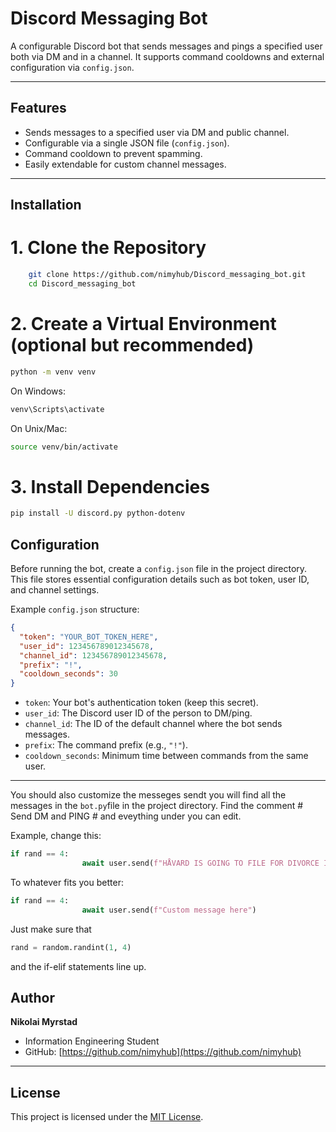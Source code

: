 # Discord Messaging Bot

A configurable Discord bot that sends messages and pings a specified user both via DM and in a channel. It supports command cooldowns and external configuration via `config.json`.

---

## Features

- Sends messages to a specified user via DM and public channel.
- Configurable via a single JSON file (`config.json`).
- Command cooldown to prevent spamming.
- Easily extendable for custom channel messages.

---

## Installation

# 1. Clone the Repository

```bash
    git clone https://github.com/nimyhub/Discord_messaging_bot.git
    cd Discord_messaging_bot
```

# 2. Create a Virtual Environment (optional but recommended)

```bash
python -m venv venv
```
    
On Windows:
```bash
venv\Scripts\activate
```

On Unix/Mac:
```bash
source venv/bin/activate
```

# 3. Install Dependencies

```bash
pip install -U discord.py python-dotenv
```

## Configuration

Before running the bot, create a `config.json` file in the project directory. This file stores essential configuration details such as bot token, user ID, and channel settings.

Example `config.json` structure:

```json
{
  "token": "YOUR_BOT_TOKEN_HERE",
  "user_id": 123456789012345678,
  "channel_id": 123456789012345678,
  "prefix": "!",
  "cooldown_seconds": 30
}
```

- `token`: Your bot's authentication token (keep this secret).
- `user_id`: The Discord user ID of the person to DM/ping.
- `channel_id`: The ID of the default channel where the bot sends messages.
- `prefix`: The command prefix (e.g., `"!"`).
- `cooldown_seconds`: Minimum time between commands from the same user.

---

You should also customize the messeges sendt you will find all the messages in the `bot.py`file in the project directory. Find the comment # Send DM and PING # and eveything under you can edit.

Example, change this:

```python
if rand == 4:
                await user.send(f"HÅVARD IS GOING TO FILE FOR DIVORCE IF YOU DONT COME OVER HERE RIGHT NOW!!!")
```

To whatever fits you better:
```python
if rand == 4:
                await user.send(f"Custom message here")
```

Just make sure that
```python
rand = random.randint(1, 4)
```
and the if-elif statements line up.

## Author
**Nikolai Myrstad** 
- Information Engineering Student  
- GitHub: [https://github.com/nimyhub](https://github.com/nimyhub)
---

## License

This project is licensed under the [MIT License](LICENSE).
